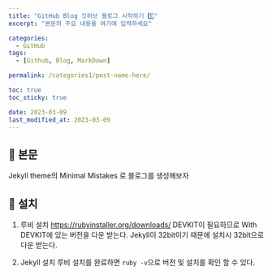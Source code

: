 ```yaml
---
title: "GitHub Blog 깃허브 블로그 시작하기 1️⃣"
excerpt: "본문의 주요 내용을 여기에 입력하세요"

categories:
  - GitHub
tags:
  - [Github, Blog, MarkDown]

permalink: /categories1/post-name-here/

toc: true
toc_sticky: true

date: 2023-03-09
last_modified_at: 2023-03-09
---
```


## 🦥 본문

Jekyll theme의 Minimal Mistakes 로 블로그를 생성해보자


## 🦥 설치 

1. 루비 설치 https://rubyinstaller.org/downloads/
DEVKIT이 필요하므로 With DEVKIT에 있는 버전을 다운 받는다.
Jekyll이 32bit이기 때문에 설치시 32bit으로 다운 받는다.

2. Jekyll 설치 
루비 설치를 완료하면 `ruby -v`으로 버전 및 설치를 확인 할 수 있다.